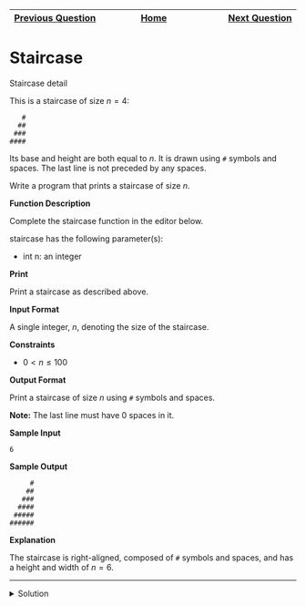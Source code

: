 | <img width=1000>[Previous Question](https://github.com/Kevin-Lago/python-hackerrank-solutions/tree/main/src/)</img> | <img width=1000>[Home](https://github.com/Kevin-Lago/python-hackerrank-solutions)</img> | <img width=1000>[Next Question](https://github.com/Kevin-Lago/python-hackerrank-solutions/tree/main/src/)</img> |
|:---|:---:|---:|

# Staircase

Staircase detail

This is a staircase of size $n = 4$:

```
   #
  ##
 ###
####
```

Its base and height are both equal to $n$. It is drawn using ```#``` symbols and spaces. The last line is not preceded by any spaces.

Write a program that prints a staircase of size $n$.

__Function Description__

Complete the staircase function in the editor below.

staircase has the following parameter(s):

- int n: an integer

__Print__

Print a staircase as described above.

__Input Format__

A single integer, $n$, denoting the size of the staircase.

__Constraints__

- $0 < n \le 100$

__Output Format__

Print a staircase of size $n$ using ```#``` symbols and spaces.

__Note:__ The last line must have $0$ spaces in it.

__Sample Input__

```
6
```

__Sample Output__

```
     #
    ##
   ###
  ####
 #####
######
```

__Explanation__

The staircase is right-aligned, composed of ```#``` symbols and spaces, and has a height and width of $n = 6$.

---

<details><summary>Solution</summary>
    
```python
def staircase(n):
    for i in range(1, n + 1):
        print(" " * (n - i) + "#" * i)


if __name__ == '__main__':
    n = int(input())
    staircase(n)
```

or

```python
def staircase(n):
    [print(" " * (n - i) + "#" * i) for i in range(1, n + 1)]


if __name__ == '__main__':
    n = int(input())
    staircase(n)
```
</details>
